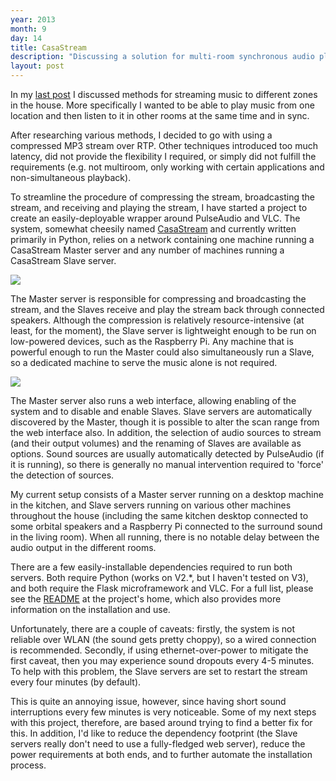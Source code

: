 ```yaml
---
year: 2013
month: 9
day: 14
title: CasaStream
description: "Discussing a solution for multi-room synchronous audio playback"
layout: post
---
```


<p>In my <a href="http://will.now.sh/blog/2013/9/2/zoned-network-sound-streaming-the-problem" target="_blank">last post</a> I discussed methods for streaming music to different zones in the house. More specifically I wanted to be able to play music from one location and then listen to it in other rooms at the same time and in sync.</p>

<p>After researching various methods, I decided to go with using a compressed MP3 stream over RTP. Other techniques introduced too much latency, did not provide the flexibility I required, or simply did not fulfill the requirements (e.g. not multiroom, only working with certain applications and non-simultaneous playback).</p>

<p>To streamline the procedure of compressing the stream, broadcasting the stream, and receiving and playing the stream, I have started a project to create an easily-deployable wrapper around PulseAudio and VLC. The system, somewhat cheesily named <a href="https://github.com/willwebberley/CasaStream" target="_blank">CasaStream</a> and currently written primarily in Python, relies on a network containing one machine running a CasaStream Master server and any number of machines running a CasaStream Slave server.</p>

<img src="/media/blog/casastream1.png" class="large-image blog-image" />

<p>The Master server is responsible for compressing and broadcasting the stream, and the Slaves receive and play the stream back through connected speakers. Although the compression is relatively resource-intensive (at least, for the moment), the Slave server is lightweight enough to be run on low-powered devices, such as the Raspberry Pi. Any machine that is powerful enough to run the Master could also simultaneously run a Slave, so a dedicated machine to serve the music alone is not required.</p>

<img src="/media/blog/casastream2.png" class="blog-image" />

<p>The Master server also runs a web interface, allowing enabling of the system and to disable and enable Slaves. Slave servers are automatically discovered by the Master, though it is possible to alter the scan range from the web interface also. In addition, the selection of audio sources to stream (and their output volumes) and the renaming of Slaves are available as options. Sound sources are usually automatically detected by PulseAudio (if it is running), so there is generally no manual intervention required to 'force' the detection of sources.</p>

<p>My current setup consists of a Master server running on a desktop machine in the kitchen, and Slave servers running on various other machines throughout the house (including the same kitchen desktop connected to some orbital speakers and a Raspberry Pi connected to the surround sound in the living room). When all running, there is no notable delay between the audio output in the different rooms.</p>

<p>There are a few easily-installable dependencies required to run both servers. Both require Python (works on V2.*, but I haven't tested on V3), and both require the Flask microframework and VLC. For a full list, please see the <a href="https://github.com/willwebberley/CasaStream/blob/master/README.md" target="_blank">README</a> at the project's home, which also provides more information on the installation and use.</p>

<p>Unfortunately, there are a couple of caveats: firstly, the system is not reliable over WLAN (the sound gets pretty choppy), so a wired connection is recommended. Secondly, if using ethernet-over-power to mitigate the first caveat, then you may experience sound dropouts every 4-5 minutes. To help with this problem, the Slave servers are set to restart the stream every four minutes (by default).</p>

<p>This is quite an annoying issue, however, since having short sound interruptions every few minutes is very noticeable. Some of my next steps with this project, therefore, are based around trying to find a better fix for this. In addition, I'd like to reduce the dependency footprint (the Slave servers really don't need to use a fully-fledged web server), reduce the power requirements at both ends, and to further automate the installation process.</p>
